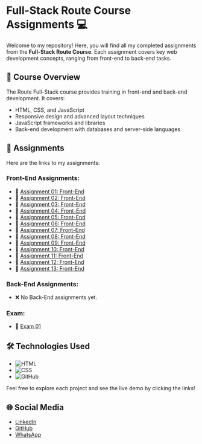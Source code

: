 # Full-Stack Route Course Assignments 💻

Welcome to my repository! Here, you will find all my completed assignments from the **Full-Stack Route Course**. Each assignment covers key web development concepts, ranging from front-end to back-end tasks.

## 🚀 Course Overview
The Route Full-Stack course provides training in front-end and back-end development. It covers:
- HTML, CSS, and JavaScript
- Responsive design and advanced layout techniques
- JavaScript frameworks and libraries
- Back-end development with databases and server-side languages

## 📂 Assignments

Here are the links to my assignments:

### Front-End Assignments:
- 🔗 [Assignment 01: Front-End](https://yassinsultan.github.io/Route-Course/Front-End/Assigment-01/)
- 🔗 [Assignment 02: Front-End](https://yassinsultan.github.io/Route-Course/Front-End/Assigment-02/)
- 🔗 [Assignment 03: Front-End](https://yassinsultan.github.io/Route-Course/Front-End/Assigment-03/)
- 🔗 [Assignment 04: Front-End](https://yassinsultan.github.io/Route-Course/Front-End/Assigment-04/)
- 🔗 [Assignment 05: Front-End](https://yassinsultan.github.io/Route-Course/Front-End/Assigment-05/)
- 🔗 [Assignment 06: Front-End](https://yassinsultan.github.io/Route-Course/Front-End/Assigment-06/)
- 🔗 [Assignment 07: Front-End](https://yassinsultan.github.io/Route-Course/Front-End/Assigment-07/)
- 🔗 [Assignment 08: Front-End](https://yassinsultan.github.io/Route-Course/Front-End/Assigment-08/)
- 🔗 [Assignment 09: Front-End](https://yassinsultan.github.io/Route-Course/Front-End/Assigment-09/)
- 🔗 [Assignment 10: Front-End](https://yassinsultan.github.io/Route-Course/Front-End/Assigment-10/)
- 🔗 [Assignment 11: Front-End](https://yassinsultan.github.io/Route-Course/Front-End/Assigment-11/)
- 🔗 [Assignment 12: Front-End](https://yassinsultan.github.io/Route-Course/Front-End/Assigment-12/)
- 🔗 [Assignment 13: Front-End](https://yassinsultan.github.io/Route-Course/Front-End/Assigment-13/)

### Back-End Assignments:
- ❌  No Back-End assignments yet.

### Exam:
- 🔗 [Exam 01](https://yassinsultan.github.io/Route-Course/Exam-01/)

## 🛠️ Technologies Used
- ![HTML](https://img.shields.io/badge/HTML5-E34F26?style=for-the-badge&logo=html5&logoColor=white)
- ![CSS](https://img.shields.io/badge/CSS3-1572B6?style=for-the-badge&logo=css3&logoColor=white)
- ![GitHub](https://img.shields.io/badge/GitHub-181717?style=for-the-badge&logo=github&logoColor=white)

Feel free to explore each project and see the live demo by clicking the links!

## 🌐 Social Media
- [LinkedIn](https://www.linkedin.com/in/yassin-sultan)
- [GitHub](https://github.com/YassinSultan)
- [WhatsApp](https://wa.me/201129693575?text=Hello%20Yassin!)
